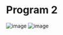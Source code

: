 # Program 2
![image](https://github.com/user-attachments/assets/30b38479-dc31-4d57-b6d6-0542b3d4e53a)
![image](https://github.com/user-attachments/assets/05f48346-0322-4557-8256-13cad2b84ab6)

